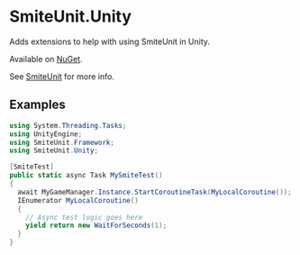 # SmiteUnit.Unity
Adds extensions to help with using SmiteUnit in Unity.

Available on [NuGet](https://www.nuget.org/packages/Linkoid.SmiteUnit.Unity/).

See [SmiteUnit](https://github.com/linkoid/SmiteUnit) for more info.

## Examples

```cs
using System.Threading.Tasks;
using UnityEngine;
using SmiteUnit.Framework;
using SmiteUnit.Unity;
```

```cs
[SmiteTest]
public static async Task MySmiteTest()
{
  await MyGameManager.Instance.StartCoroutineTask(MyLocalCoroutine());
  IEnumerator MyLocalCoroutine()
  {
    // Async test logic goes here
    yield return new WaitForSeconds(1);
  }
}
```
